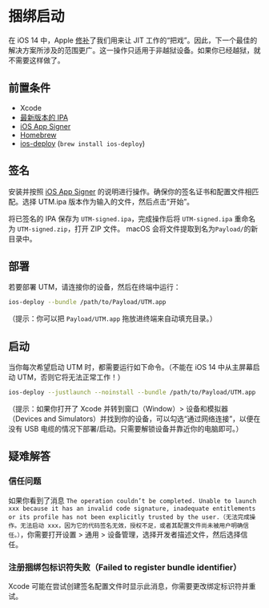 # 捆绑启动

在 iOS 14 中，Apple [修补][1]了我们用来让 JIT 工作的“把戏”。因此，下一个最佳的解决方案所涉及的范围更广。这一操作只适用于非越狱设备。如果你已经越狱，就不需要这样做了。

## 前置条件

* Xcode
* [最新版本的 IPA][3]
* [iOS App Signer][4]
* [Homebrew][2]
* [ios-deploy][5] (`brew install ios-deploy`)

## 签名

安装并按照 [iOS App Signer][4] 的说明进行操作。确保你的签名证书和配置文件相匹配。选择 UTM.ipa 版本作为输入的文件，然后点击“开始”。

将已签名的 IPA 保存为 `UTM-signed.ipa`，完成操作后将 `UTM-signed.ipa` 重命名为 `UTM-signed.zip`，打开 ZIP 文件。 macOS 会将文件提取到名为`Payload/`的新目录中。

## 部署

若要部署 UTM，请连接你的设备，然后在终端中运行：

```sh
ios-deploy --bundle /path/to/Payload/UTM.app
```

（提示：你可以把 `Payload/UTM.app` 拖放进终端来自动填充目录。）

## 启动

当你每次希望启动 UTM 时，都需要运行如下命令。（不能在 iOS 14 中从主屏幕启动 UTM，否则它将无法正常工作！）

```sh
ios-deploy --justlaunch --noinstall --bundle /path/to/Payload/UTM.app
```

（提示：如果你打开了 Xcode 并转到窗口（Window）> 设备和模拟器（Devices and Simulators）并找到你的设备，可以勾选“通过网络连接”，以便在没有 USB 电缆的情况下部署/启动。只需要解锁设备并靠近你的电脑即可。）

## 疑难解答

### 信任问题

如果你看到了消息 `The operation couldn’t be completed. Unable to launch xxx because it has an invalid code signature, inadequate entitlements or its profile has not been explicitly trusted by the user.（无法完成操作。无法启动 xxx，因为它的代码签名无效，授权不足，或者其配置文件尚未被用户明确信任。）`，你需要打开设置 > 通用 > 设备管理，选择开发者描述文件，然后选择信任。

### 注册捆绑包标识符失败（Failed to register bundle identifier）

Xcode 可能在尝试创建签名配置文件时显示此消息，你需要更改绑定标识符并重试。

[1]: https://github.com/utmapp/UTM/issues/397
[2]: https://brew.sh
[3]: https://github.com/utmapp/UTM/releases
[4]: https://dantheman827.github.io/ios-app-signer/
[5]: https://github.com/ios-control/ios-deploy
